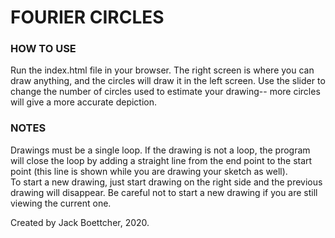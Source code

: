 # FOURIER CIRCLES

### HOW TO USE

Run the index.html file in your browser. The right screen is where you can draw anything, and the circles will draw it in the left screen. Use the slider to change the number of circles used to estimate your drawing-- more circles will give a more accurate depiction.

### NOTES

Drawings must be a single loop. If the drawing is not a loop, the program will close the loop by adding a straight line from the end point to the start point (this line is shown while you are drawing your sketch as well).  
To start a new drawing, just start drawing on the right side and the previous drawing will disappear. Be careful not to start a new drawing if you are still viewing the current one.

  
Created by Jack Boettcher, 2020.